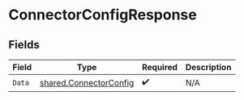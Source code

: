 # ConnectorConfigResponse


## Fields

| Field                                                                   | Type                                                                    | Required                                                                | Description                                                             |
| ----------------------------------------------------------------------- | ----------------------------------------------------------------------- | ----------------------------------------------------------------------- | ----------------------------------------------------------------------- |
| `Data`                                                                  | [shared.ConnectorConfig](../../../pkg/models/shared/connectorconfig.md) | :heavy_check_mark:                                                      | N/A                                                                     |